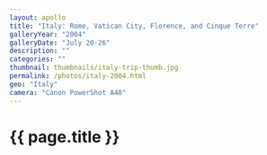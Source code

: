 ```yaml
---
layout: apollo
title: "Italy: Rome, Vatican City, Florence, and Cinque Terre"
galleryYear: "2004"
galleryDate: "July 20-26"
description: ""
categories: ""
thumbnail: thumbnails/italy-trip-thumb.jpg
permalink: /photos/italy-2004.html
geo: "Italy"
camera: "Canon PowerShot A40"
---
```


<h1>{{ page.title }}</h1>
